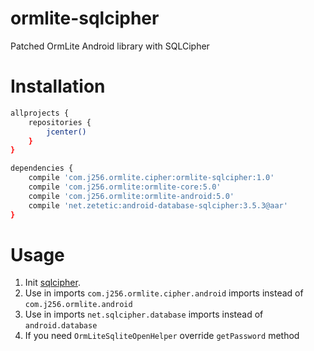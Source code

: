 # ormlite-sqlcipher
Patched OrmLite Android library with SQLCipher

# Installation

```sh
allprojects {  
    repositories {  
        jcenter()    
    }  
}
```

```sh
dependencies {  
    compile 'com.j256.ormlite.cipher:ormlite-sqlcipher:1.0'
    compile 'com.j256.ormlite:ormlite-core:5.0'  
    compile 'com.j256.ormlite:ormlite-android:5.0'  
    compile 'net.zetetic:android-database-sqlcipher:3.5.3@aar'  
} 
```

# Usage

1. Init [sqlcipher](https://www.zetetic.net/sqlcipher/sqlcipher-for-android/).
2. Use in imports `com.j256.ormlite.cipher.android` imports instead of `com.j256.ormlite.android`
3. Use in imports `net.sqlcipher.database` imports instead of `android.database`
4. If you need `OrmLiteSqliteOpenHelper` override `getPassword` method

